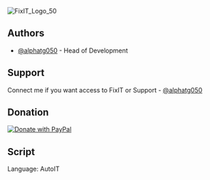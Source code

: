 ![FixIT_Logo_50](https://github.com/AlphaTG050/FixIT/assets/143801424/32bea4f5-745d-442e-bd95-e0f2ba036a93)

## Authors
- [@alphatg050](https://www.github.com/alphatg050) - Head of Development
## Support
Connect me if you want access to FixIT or Support - [@alphatg050](https://www.github.com/alphatg050)
## Donation
[![Donate with PayPal](https://raw.githubusercontent.com/stefan-niedermann/paypal-donate-button/master/paypal-donate-button.png)](https://www.paypal.com/donate/?hosted_button_id=XUD4G6WDD8FKJ)
## Script
Language: AutoIT

